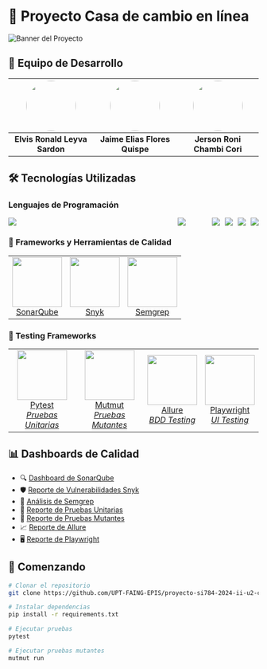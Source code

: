 # 🚀 Proyecto Casa de cambio en línea
![Banner del Proyecto](https://i.ibb.co/m5HMZH5/asd.jpg)

## 👥 Equipo de Desarrollo

| <img src="https://github.com/elvisleyva49.png" width="100" style="border-radius:50%"/> | <img src="https://github.com/jf2021070309.png" width="100" style="border-radius:50%"/> | <img src="https://i.pinimg.com/236x/f5/f7/52/f5f75210890fe7da36fb85d162c759e8.jpg" width="100" style="border-radius:50%"/> |
|:---------------------------------------------------------------------------------:|:---------------------------------------------------------------------------------:|:---------------------------------------------------------------------------------:|
| **Elvis Ronald Leyva Sardon** | **Jaime Elias Flores Quispe** | **Jerson Roni Chambi Cori** |

## 🛠️ Tecnologías Utilizadas

### Lenguajes de Programación
<div style="display: flex; gap: 10px;">
  <div style="flex: 82.4">
    <img src="https://img.shields.io/badge/Python-82.4%25-3776AB?style=for-the-badge&logo=python&logoColor=white"/>
  </div>
  <div style="flex: 14.8">
    <img src="https://img.shields.io/badge/HTML-14.8%25-E34F26?style=for-the-badge&logo=html5&logoColor=white"/>
  </div>
  <div style="flex: 2.0">
    <img src="https://img.shields.io/badge/CSS-2.0%25-1572B6?style=for-the-badge&logo=css3&logoColor=white"/>
  </div>
  <div style="flex: 0.5">
    <img src="https://img.shields.io/badge/JavaScript-0.5%25-F7DF1E?style=for-the-badge&logo=javascript&logoColor=black"/>
  </div>
  <div style="flex: 0.2">
    <img src="https://img.shields.io/badge/PowerShell-0.2%25-5391FE?style=for-the-badge&logo=powershell&logoColor=white"/>
  </div>
  <div style="flex: 0.1">
    <img src="https://img.shields.io/badge/C-0.1%25-A8B9CC?style=for-the-badge&logo=c&logoColor=white"/>
  </div>
</div>

### 🔧 Frameworks y Herramientas de Calidad

<table>
  <tr>
    <td align="center">
      <a href="https://www.sonarqube.org/">
        <img src="https://assets-eu-01.kc-usercontent.com/f42196a6-70a1-01d0-99f1-43134f12a58b/8e59bcad-6e39-41dc-abd9-a0e251e8d63f/Sonar%20%282%29.svg?w=160&h=40&auto=format&fit=crop" width="100"/>
        <br>SonarQube
      </a>
    </td>
    <td align="center">
      <a href="https://snyk.io/">
        <img src="https://res.cloudinary.com/snyk/image/upload/v1537345894/press-kit/brand/logo-black.png" width="100"/>
        <br>Snyk
      </a>
    </td>
    <td align="center">
      <a href="https://semgrep.dev/">
        <img src="https://semgrep.dev/logo.png" width="100"/>
        <br>Semgrep
      </a>
    </td>
  </tr>
</table>

### 🧪 Testing Frameworks

<table>
  <tr>
    <td align="center">
      <a href="https://docs.pytest.org/">
        <img src="https://docs.pytest.org/en/stable/_static/pytest1.png" width="100"/>
        <br>Pytest
        <br><i>Pruebas Unitarias</i>
      </a>
    </td>
    <td align="center">
      <a href="https://mutmut.readthedocs.io/">
        <img src="https://i.ibb.co/V2Dg3zL/Presentaci-n-proyecto-de-tecnolog-a-gradient-tecnol-gico-azul-oscuro-1920-x-500-px-910-x-500-px-910.png" width="100"/>
        <br>Mutmut
        <br><i>Pruebas Mutantes</i>
      </a>
    </td>
    <td align="center">
      <a href="https://docs.qameta.io/allure/">
        <img src="https://i.ibb.co/GRgNXTJ/Presentaci-n-proyecto-de-tecnolog-a-gradient-tecnol-gico-azul-oscuro-1920-x-500-px-910-x-500-px-910.png" width="100"/>
        <br>Allure
        <br><i>BDD Testing</i>
      </a>
    </td>
    <td align="center">
      <a href="https://playwright.dev/">
        <img src="https://playwright.dev/img/playwright-logo.svg" width="100"/>
        <br>Playwright
        <br><i>UI Testing</i>
      </a>
    </td>
  </tr>
</table>

## 📊 Dashboards de Calidad

- 🔍 [Dashboard de SonarQube](https://upt-faing-epis.github.io/proyecto-si784-2024-ii-u2-chambi_floresq_floresm_leyva/htmlcov/index.html)
- 🛡️ [Reporte de Vulnerabilidades Snyk](https://upt-faing-epis.github.io/proyecto-si784-2024-ii-u2-chambi_floresq_floresm_leyva/reporte-snyk.html)
- 📝 [Análisis de Semgrep](https://upt-faing-epis.github.io/proyecto-si784-2024-ii-u2-chambi_floresq_floresm_leyva/reporte-semgrep.html)
- 🧪 [Reporte de Pruebas Unitarias](https://upt-faing-epis.github.io/proyecto-si784-2024-ii-u2-chambi_floresq_floresm_leyva/report-unit/index.html)
- 🧬 [Reporte de Pruebas Mutantes](https://upt-faing-epis.github.io/proyecto-si784-2024-ii-u2-chambi_floresq_floresm_leyva/reporte-mutantes/index.html)
- 📈 [Reporte de Allure](https://upt-faing-epis.github.io/proyecto-si784-2024-ii-u2-chambi_floresq_floresm_leyva/allure-report/index.html)
- 🖥️ [Reporte de Playwright](https://upt-faing-epis.github.io/proyecto-si784-2024-ii-u2-chambi_floresq_floresm_leyva/playwright-report/index.html)

## 🚀 Comenzando

```bash
# Clonar el repositorio
git clone https://github.com/UPT-FAING-EPIS/proyecto-si784-2024-ii-u2-chambi_floresq_floresm_leyva.git

# Instalar dependencias
pip install -r requirements.txt

# Ejecutar pruebas
pytest

# Ejecutar pruebas mutantes
mutmut run